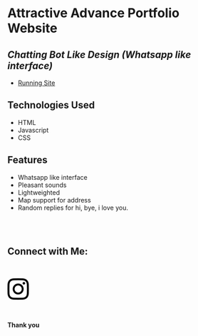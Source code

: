 # Attractive Advance Portfolio Website
## _Chatting Bot Like Design (Whatsapp like interface)_


- [Running Site](https://hanumanthhs.github.io/personal-website/)


## Technologies Used

- HTML
- Javascript
- CSS

## Features

- Whatsapp like interface
- Pleasant sounds
- Lightweighted
- Map support for address
- Random replies for hi, bye, i love you.

<br><br>

## Connect with Me: 

<br>


[![N|Solid](images/instagram.svg)](https://instagram.com/itz_me_hanumanth)


<br>

**Thank you**
